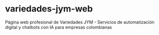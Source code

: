 # variedades-jym-web
Página web profesional de Variedades JYM - Servicios de automatización digital y chatbots con IA para empresas colombianas
